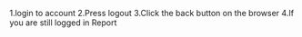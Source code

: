 1.login to account
2.Press logout
3.Click the back button on the browser
4.If you are still logged in Report
